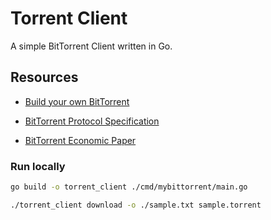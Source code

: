 # Torrent Client

A simple BitTorrent Client written in Go.

## Resources

- [Build your own BitTorrent](https://app.codecrafters.io/courses/bittorrent/overview)

- [BitTorrent Protocol Specification](https://www.bittorrent.org/beps/bep_0003.html)

- [BitTorrent Economic Paper](http://bittorrent.org/bittorrentecon.pdf)

### Run locally

```bash
go build -o torrent_client ./cmd/mybittorrent/main.go

./torrent_client download -o ./sample.txt sample.torrent
```